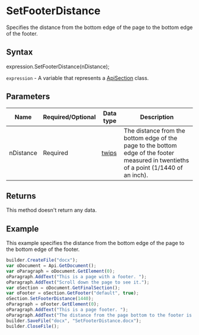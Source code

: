 # SetFooterDistance

Specifies the distance from the bottom edge of the page to the bottom edge of the footer.

## Syntax

expression.SetFooterDistance(nDistance);

`expression` - A variable that represents a [ApiSection](../ApiSection.md) class.

## Parameters

| **Name** | **Required/Optional** | **Data type** | **Description** |
| ------------- | ------------- | ------------- | ------------- |
| nDistance | Required | [twips](../../../Enumerations/twips.md)  | The distance from the bottom edge of the page to the bottom edge of the footer measured in twentieths of a point (1/1440 of an inch). |

## Returns

This method doesn't return any data.

## Example

This example specifies the distance from the bottom edge of the page to the bottom edge of the footer.

```javascript
builder.CreateFile("docx");
var oDocument = Api.GetDocument();
var oParagraph = oDocument.GetElement(0);
oParagraph.AddText("This is a page with a footer. ");
oParagraph.AddText("Scroll down the page to see it.");
var oSection = oDocument.GetFinalSection();
var oFooter = oSection.GetFooter("default", true);
oSection.SetFooterDistance(1440);
oParagraph = oFooter.GetElement(0);
oParagraph.AddText("This is a page footer. ");
oParagraph.AddText("The distance from the page bottom to the footer is 1 inch (1440 twentieths of a point).");
builder.SaveFile("docx", "SetFooterDistance.docx");
builder.CloseFile();
```